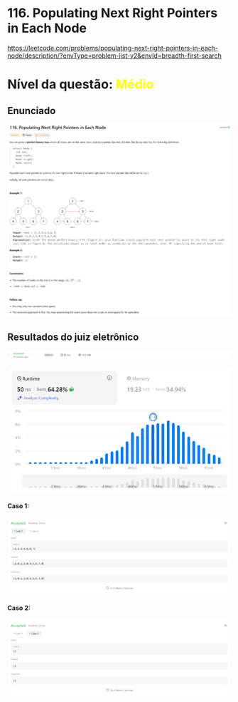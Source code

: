 # 116. Populating Next Right Pointers in Each Node

https://leetcode.com/problems/populating-next-right-pointers-in-each-node/description/?envType=problem-list-v2&envId=breadth-first-search

# Nível da questão:  <span style="color: yellow;">Médio</span>

## Enunciado

![](/Assets/Q1/Q1_enunciado.png)

## Resultados do juiz eletrônico
![](/Assets/Q1/Q1_resultado.png)

![](/Assets/Q1/Q1_status.png)

#### Caso 1:
![](/Assets/Q1/Q1_case1.png)

#### Caso 2:
![](/Assets/Q1/Q1_case2.png)